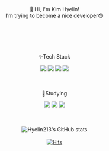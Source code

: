 <!--
**hyelin213/hyelin213** is a ✨ _special_ ✨ repository because its `README.md` (this file) appears on your GitHub profile.

Here are some ideas to get you started:

- 🔭 I’m currently working on ...
- 🌱 I’m currently learning ...
- 👯 I’m looking to collaborate on ...
- 🤔 I’m looking for help with ...
- 💬 Ask me about ...
- 📫 How to reach me: ...
- 😄 Pronouns: ...
- ⚡ Fun fact: ...
-->


<div align=center>
  <!-- 소개 -->
  👋 Hi, I'm Kim Hyelin!<br/>
  I'm trying to become a nice developer😎
  <br/>
  <br/>
  <!-- 소개 -->
  
  <!-- 구분선 -->
  ##
  <br/>
  <br/>
  <!-- 구분선 -->
  
  <!-- 기술 스택 -->
  ✨Tech Stack
  <br/>
  <div dispaly=flex>
      <img src="https://img.shields.io/badge/JavaScript-F7DF1E?style=flat&logo=JavaScript&logoColor=white"/>
      <img src="https://img.shields.io/badge/React-61DAFB?style=flat&logo=React&logoColor=white"/>
      <img src="https://img.shields.io/badge/HTML5-E34F26?style=flat&logo=HTML5&logoColor=white"/>
      <img src="https://img.shields.io/badge/CSS3-1572B6?style=flat&logo=CSS3&logoColor=white"/>
  </div>
  <br/>
  <br/>
  <!-- 기술 스택 -->
  
  <!-- 공부 중 -->
  🌱Studying
  <br/>
  <div dispaly=flex>
      <img src="https://img.shields.io/badge/React-61DAFB?style=flat&logo=React&logoColor=white"/>
      <img src="https://img.shields.io/badge/TypeScript-3178C6?style=flat&logo=TypeScript&logoColor=white"/>
      <img src="https://img.shields.io/badge/Next.js-000000?style=flat&logo=Next.js&logoColor=white"/>
  </div>
  <br/>
  <br/>
  <!-- 공부 중 -->
  
  ![Hyelin213's GitHub stats](https://github-readme-stats.vercel.app/api?username=hyelin213&show_icons=true&theme=transparent)
  <br/><br/>
  [![Hits](https://hits.seeyoufarm.com/api/count/incr/badge.svg?url=https%3A%2F%2Fgithub.com%2Fhyelin213&count_bg=%2379C83D&title_bg=%23555555&icon=&icon_color=%23E7E7E7&title=hits&edge_flat=false)](https://hits.seeyoufarm.com)
</div>

